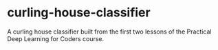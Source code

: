 # curling-house-classifier
A curling house classifier built from the first two lessons of the Practical Deep Learning for Coders course.
